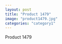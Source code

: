 ```yaml
---
layout: post
title: "Product 1479"
image: "product1479.jpg"
categories: "category1"
---
```

Product 1479
